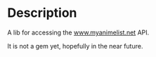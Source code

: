 
# Description

A lib for accessing the www.myanimelist.net API.

It is not a gem yet, hopefully in the near future.


